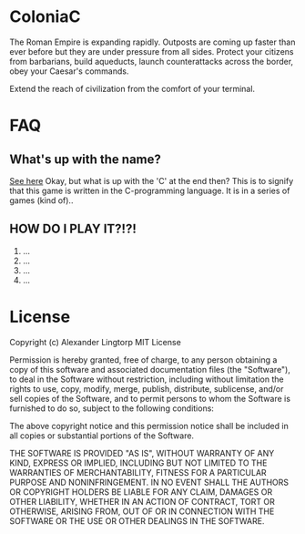 # ColoniaC
The Roman Empire is expanding rapidly. Outposts are coming up faster than ever before but they are under pressure from all sides. Protect your citizens from barbarians, build aqueducts, launch counterattacks across the border, obey your Caesar's commands.

Extend the reach of civilization from the comfort of your terminal.

# FAQ
## What's up with the name?
[See here](https://en.wikipedia.org/wiki/Colonia)
Okay, but what is up with the 'C' at the end then?
This is to signify that this game is written in the C-programming language. It is in a series of games (kind of)..

## HOW DO I PLAY IT?!?! 
1. ...
2. ...
3. ...
4. ...

# License
Copyright (c) Alexander Lingtorp
MIT License

Permission is hereby granted, free of charge, to any person obtaining a copy
of this software and associated documentation files (the "Software"), to deal
in the Software without restriction, including without limitation the rights
to use, copy, modify, merge, publish, distribute, sublicense, and/or sell
copies of the Software, and to permit persons to whom the Software is
furnished to do so, subject to the following conditions:

The above copyright notice and this permission notice shall be included in all
copies or substantial portions of the Software.

THE SOFTWARE IS PROVIDED "AS IS", WITHOUT WARRANTY OF ANY KIND, EXPRESS OR
IMPLIED, INCLUDING BUT NOT LIMITED TO THE WARRANTIES OF MERCHANTABILITY,
FITNESS FOR A PARTICULAR PURPOSE AND NONINFRINGEMENT. IN NO EVENT SHALL THE
AUTHORS OR COPYRIGHT HOLDERS BE LIABLE FOR ANY CLAIM, DAMAGES OR OTHER
LIABILITY, WHETHER IN AN ACTION OF CONTRACT, TORT OR OTHERWISE, ARISING FROM,
OUT OF OR IN CONNECTION WITH THE SOFTWARE OR THE USE OR OTHER DEALINGS IN THE
SOFTWARE.